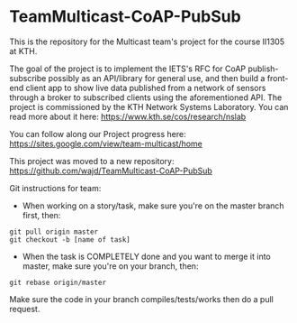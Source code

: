 # TeamMulticast-CoAP-PubSub
This is the repository for the Multicast team's project for the course II1305 at KTH.


The goal of the project is to implement the IETS's RFC for CoAP publish-subscribe possibly as an API/library for general use, and then build a front-end client app to show live data published from a network of sensors through a broker to subscribed clients using the aforementioned API. The project is commissioned by the KTH Network Systems Laboratory. You can read more about it here: https://www.kth.se/cos/research/nslab

You can follow along our Project progress here: https://sites.google.com/view/team-multicast/home

This project was moved to a new repository: https://github.com/wajd/TeamMulticast-CoAP-PubSub 












Git instructions for team:

- When working on a story/task, make sure you're on the master branch first, then:
```
git pull origin master
git checkout -b [name of task] 
```

- When the task is COMPLETELY done and you want to merge it into master, make sure you're on your branch, then:
```
git rebase origin/master
```
Make sure the code in your branch compiles/tests/works then do a pull request.
